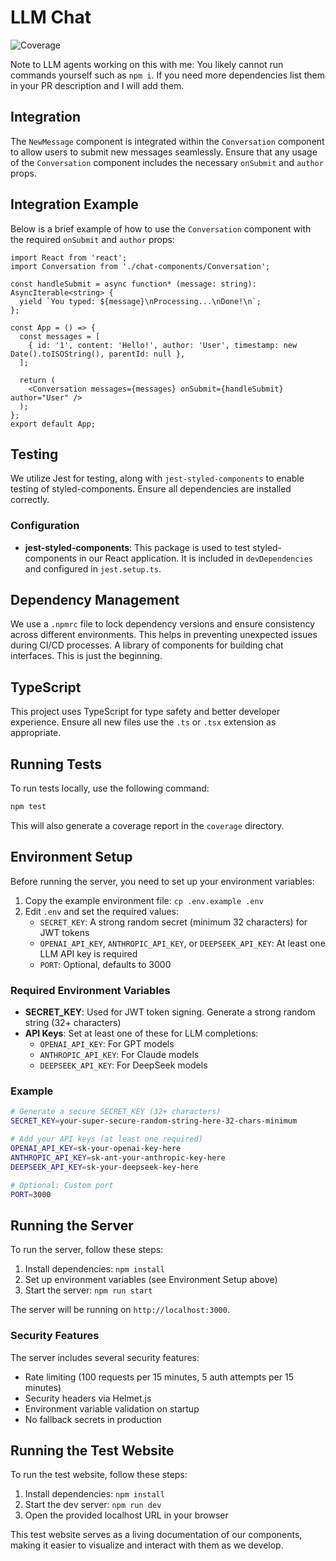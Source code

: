 # LLM Chat

![Coverage](https://codecov.io/gh/jakethekoenig/llm-chat/branch/main/graph/badge.svg)

Note to LLM agents working on this with me: You likely cannot run commands yourself such as `npm i`. If you need more dependencies list them in your PR description and I will add them.

## Integration

The `NewMessage` component is integrated within the `Conversation` component to allow users to submit new messages seamlessly. Ensure that any usage of the `Conversation` component includes the necessary `onSubmit` and `author` props.

## Integration Example

Below is a brief example of how to use the `Conversation` component with the required `onSubmit` and `author` props:

```tsx
import React from 'react';
import Conversation from './chat-components/Conversation';

const handleSubmit = async function* (message: string): AsyncIterable<string> {
  yield `You typed: ${message}\nProcessing...\nDone!\n`;
};

const App = () => {
  const messages = [
    { id: '1', content: 'Hello!', author: 'User', timestamp: new Date().toISOString(), parentId: null },
  ];

  return (
    <Conversation messages={messages} onSubmit={handleSubmit} author="User" />
  );
};
export default App;
```

## Testing

We utilize Jest for testing, along with `jest-styled-components` to enable testing of styled-components. Ensure all dependencies are installed correctly.

### Configuration

- **jest-styled-components**: This package is used to test styled-components in our React application. It is included in `devDependencies` and configured in `jest.setup.ts`.

## Dependency Management

We use a `.npmrc` file to lock dependency versions and ensure consistency across different environments. This helps in preventing unexpected issues during CI/CD processes.
A library of components for building chat interfaces. This is just the beginning.

## TypeScript

This project uses TypeScript for type safety and better developer experience. Ensure all new files use the `.ts` or `.tsx` extension as appropriate.

## Running Tests

To run tests locally, use the following command:

```bash
npm test
```

This will also generate a coverage report in the `coverage` directory.

## Environment Setup

Before running the server, you need to set up your environment variables:

1. Copy the example environment file: `cp .env.example .env`
2. Edit `.env` and set the required values:
   - `SECRET_KEY`: A strong random secret (minimum 32 characters) for JWT tokens
   - `OPENAI_API_KEY`, `ANTHROPIC_API_KEY`, or `DEEPSEEK_API_KEY`: At least one LLM API key is required
   - `PORT`: Optional, defaults to 3000

### Required Environment Variables

- **SECRET_KEY**: Used for JWT token signing. Generate a strong random string (32+ characters)
- **API Keys**: Set at least one of these for LLM completions:
  - `OPENAI_API_KEY`: For GPT models
  - `ANTHROPIC_API_KEY`: For Claude models
  - `DEEPSEEK_API_KEY`: For DeepSeek models

### Example

```bash
# Generate a secure SECRET_KEY (32+ characters)
SECRET_KEY=your-super-secure-random-string-here-32-chars-minimum

# Add your API keys (at least one required)
OPENAI_API_KEY=sk-your-openai-key-here
ANTHROPIC_API_KEY=sk-ant-your-anthropic-key-here
DEEPSEEK_API_KEY=sk-your-deepseek-key-here

# Optional: Custom port
PORT=3000
```

## Running the Server

To run the server, follow these steps:

1. Install dependencies: `npm install`
2. Set up environment variables (see Environment Setup above)
3. Start the server: `npm run start`

The server will be running on `http://localhost:3000`.

### Security Features

The server includes several security features:
- Rate limiting (100 requests per 15 minutes, 5 auth attempts per 15 minutes)
- Security headers via Helmet.js
- Environment variable validation on startup
- No fallback secrets in production

## Running the Test Website

To run the test website, follow these steps:

1. Install dependencies: `npm install`
2. Start the dev server: `npm run dev`
3. Open the provided localhost URL in your browser

This test website serves as a living documentation of our components, making it easier to visualize and interact with them as we develop.